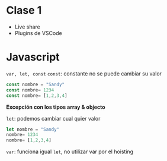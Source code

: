 # Clase 1 

- Live share
- Plugins de VSCode


# Javascript

`var, let, const`
`const`: constante no se puede cambiar su valor 
```js
const nombre = "Sandy"
const nombre= 1234
const nombre= [1,2,3,4]
```
**Excepción con los tipos array & objecto**

`let`: podemos cambiar cual quier valor
```js
let nombre = "Sandy"
nombre= 1234
nombre= [1,2,3,4]
```

`var`: funciona igual `let`, no utilizar var por el hoisting

